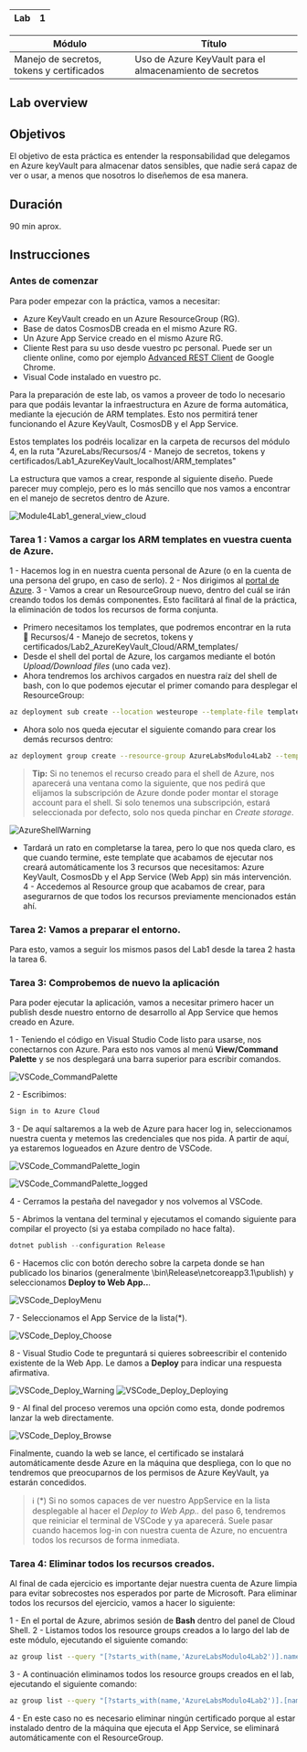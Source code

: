
| Lab |  1  |
| --  | -- |

| Módulo | Título | 
| --  | -- |
| Manejo de secretos, tokens y certificados | Uso de Azure KeyVault para el almacenamiento de secretos |

## Lab overview

## Objetivos
El objetivo de esta práctica es entender la responsabilidad que delegamos en Azure keyVault para almacenar datos sensibles, que nadie será capaz de ver o usar, a menos que nosotros lo diseñemos de esa manera.

## Duración
90 min aprox.

## Instrucciones

### Antes de comenzar
Para poder empezar con la práctica, vamos a necesitar:
- Azure KeyVault creado en un Azure ResourceGroup (RG).
- Base de datos CosmosDB creada en el mismo Azure RG.
- Un Azure App Service creado en el mismo Azure RG.
- Cliente Rest para su uso desde vuestro pc personal. Puede ser un cliente online, como por ejemplo [Advanced REST Client](https://chrome.google.com/webstore/detail/advanced-rest-client/hgmloofddffdnphfgcellkdfbfbjeloo/related) de Google Chrome.
- Visual Code instalado en vuestro pc.

Para la preparación de este lab, os vamos a proveer de todo lo necesario para que podáis levantar la infraestructura en Azure de forma automática, mediante la ejecución de ARM templates. Esto nos permitirá tener funcionando el Azure KeyVault, CosmosDB y el App Service.

Estos templates los podréis localizar en la carpeta de recursos del módulo 4, en la ruta "AzureLabs/Recursos/4 - Manejo de secretos, tokens y certificados/Lab1_AzureKeyVault_localhost/ARM_templates"

La estructura que vamos a crear, responde al siguiente diseño. Puede parecer muy complejo, pero es lo más sencillo que nos vamos a encontrar en el manejo de secretos dentro de Azure.

![Module4Lab1_general_view_cloud](images/Module4Lab1_general_view_cloud.png)

### Tarea 1 : Vamos a cargar los ARM templates en vuestra cuenta de Azure.
1 - Hacemos log in en nuestra cuenta personal de Azure (o en la cuenta de una persona del grupo, en caso de serlo).
2 - Nos dirigimos al [portal de Azure](https://portal.azure.com/#home).
3 - Vamos a crear un ResourceGroup nuevo, dentro del cuál se irán creando todos los demás componentes. Esto facilitará al final de la práctica, la eliminación de todos los recursos de forma conjunta.
  - Primero necesitamos los templates, que podremos encontrar en la ruta 📁 Recursos/4 - Manejo de secretos, tokens y certificados/Lab2_AzureKeyVault_Cloud/ARM_templates/
  - Desde el shell del portal de Azure, los cargamos mediante el botón _Upload/Download files_ (uno cada vez).
  - Ahora tendremos los archivos cargados en nuestra raíz del shell de bash, con lo que podemos ejecutar el primer comando para desplegar el ResourceGroup:    

```sh
az deployment sub create --location westeurope --template-file template-rg.json
```
  - Ahora solo nos queda ejecutar el siguiente comando para crear los demás recursos dentro:

```sh
az deployment group create --resource-group AzureLabsModulo4Lab2 --template-file template.json
```

  > **Tip:** Si no tenemos el recurso creado para el shell de Azure, nos aparecerá una ventana como la siguiente, que nos pedirá que elijamos la subscripción de Azure donde poder montar el storage account para el shell. Si solo tenemos una subscripción, estará seleccionada por defecto, solo nos queda pinchar en _Create storage_.
  
  ![AzureShellWarning](images/AzureShellWarning.png)
  
  - Tardará un rato en completarse la tarea, pero lo que nos queda claro, es que cuando termine, este template que acabamos de ejecutar nos creará automáticamente los 3 recursos que necesitamos: Azure KeyVault, CosmosDb y el App Service (Web App) sin más intervención.
4 - Accedemos al Resource group que acabamos de crear, para asegurarnos de que todos los recursos previamente mencionados están ahí.

### Tarea 2: Vamos a preparar el entorno.

Para esto, vamos a seguir los mismos pasos del Lab1 desde la tarea 2 hasta la tarea 6.


### Tarea 3: Comprobemos de nuevo la aplicación

Para poder ejecutar la aplicación, vamos a necesitar primero hacer un publish desde nuestro entorno de desarrollo al App Service que hemos creado en Azure.

1 - Teniendo el código en Visual Studio Code listo para usarse, nos conectarnos con Azure. Para esto nos vamos al menú **View/Command Palette** y se nos desplegará una barra superior para escribir comandos.

![VSCode_CommandPalette](images/VSCode_CommandPalette.png)
  
2 - Escribimos:

```bash
Sign in to Azure Cloud
```

3 - De aquí saltaremos a la web de Azure para hacer log in, seleccionamos nuestra cuenta y metemos las credenciales que nos pida. A partir de aquí, ya estaremos logueados en Azure dentro de VSCode.

![VSCode_CommandPalette_login](images/VSCode_CommandPalette_login.png)

![VSCode_CommandPalette_logged](images/VSCode_CommandPalette_logged.png)

4 - Cerramos la pestaña del navegador y nos volvemos al VSCode.

5 - Abrimos la ventana del terminal y ejecutamos el comando siguiente para compilar el proyecto (si ya estaba compilado no hace falta).

```powershell
dotnet publish --configuration Release
```

6 - Hacemos clic con botón derecho sobre la carpeta donde se han publicado los binarios (generalmente \bin\Release\netcoreapp3.1\publish) y seleccionamos **Deploy to Web App..**.

![VSCode_DeployMenu](images/VSCode_DeployMenu.png)

7 - Seleccionamos el App Service de la lista(*). 

![VSCode_Deploy_Choose](images/VSCode_Deploy_Choose.png)

8 - Visual Studio Code te preguntará si quieres sobreescribir el contenido existente de la Web App. Le damos a **Deploy** para indicar una respuesta afirmativa.

![VSCode_Deploy_Warning](images/VSCode_Deploy_Warning.png)
![VSCode_Deploy_Deploying](images/VSCode_Deploy_Deploying.png)

9 - Al final del proceso veremos una opción como esta, donde podremos lanzar la web directamente.

![VSCode_Deploy_Browse](images/VSCode_Deploy_Browse.png)

Finalmente, cuando la web se lance, el certificado se instalará automáticamente desde Azure en la máquina que despliega, con lo que no tendremos que preocuparnos de los permisos de Azure KeyVault, ya estarán concedidos.

  > ℹ️ (*) Si no somos capaces de ver nuestro AppService en la lista desplegable al hacer el _Deploy to Web App.._ del paso 6, tendremos que reiniciar el terminal de VSCode y ya aparecerá. Suele pasar cuando hacemos log-in con nuestra cuenta de Azure, no encuentra todos los recursos de forma inmediata.

### Tarea 4: Eliminar todos los recursos creados.

Al final de cada ejercicio es importante dejar nuestra cuenta de Azure limpia para evitar sobrecostes nos esperados por parte de Microsoft.
Para eliminar todos los recursos del ejercicio, vamos a hacer lo siguiente:

1 - En el portal de Azure, abrimos sesión de **Bash** dentro del panel de Cloud Shell.
2 - Listamos todos los resource groups creados a lo largo del lab de este módulo, ejecutando el siguiente comando:

```bash
az group list --query "[?starts_with(name,'AzureLabsModulo4Lab2')].name" --output tsv
```
3 - A continuación eliminamos todos los resource groups creados en el lab, ejecutando el siguiente comando:

```bash
az group list --query "[?starts_with(name,'AzureLabsModulo4Lab2')].[name]" --output tsv | xargs -L1 bash -c 'az group delete --name $0 --no-wait --yes'
```

4 - En este caso no es necesario eliminar ningún certificado porque al estar instalado dentro de la máquina que ejecuta el App Service, se eliminará automáticamente con el ResourceGroup.
